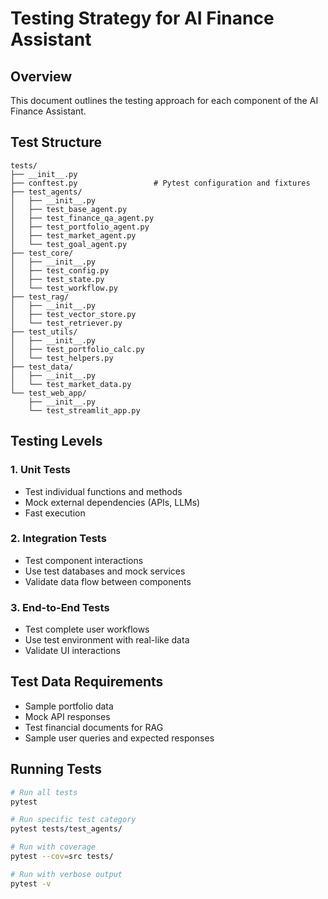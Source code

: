 # Testing Strategy for AI Finance Assistant

## Overview
This document outlines the testing approach for each component of the AI Finance Assistant.

## Test Structure
```
tests/
├── __init__.py
├── conftest.py                 # Pytest configuration and fixtures
├── test_agents/
│   ├── __init__.py
│   ├── test_base_agent.py
│   ├── test_finance_qa_agent.py
│   ├── test_portfolio_agent.py
│   ├── test_market_agent.py
│   └── test_goal_agent.py
├── test_core/
│   ├── __init__.py
│   ├── test_config.py
│   ├── test_state.py
│   └── test_workflow.py
├── test_rag/
│   ├── __init__.py
│   ├── test_vector_store.py
│   └── test_retriever.py
├── test_utils/
│   ├── __init__.py
│   ├── test_portfolio_calc.py
│   └── test_helpers.py
├── test_data/
│   ├── __init__.py
│   └── test_market_data.py
└── test_web_app/
    ├── __init__.py
    └── test_streamlit_app.py
```

## Testing Levels

### 1. Unit Tests
- Test individual functions and methods
- Mock external dependencies (APIs, LLMs)
- Fast execution

### 2. Integration Tests
- Test component interactions
- Use test databases and mock services
- Validate data flow between components

### 3. End-to-End Tests
- Test complete user workflows
- Use test environment with real-like data
- Validate UI interactions

## Test Data Requirements
- Sample portfolio data
- Mock API responses
- Test financial documents for RAG
- Sample user queries and expected responses

## Running Tests
```bash
# Run all tests
pytest

# Run specific test category
pytest tests/test_agents/

# Run with coverage
pytest --cov=src tests/

# Run with verbose output
pytest -v
```
